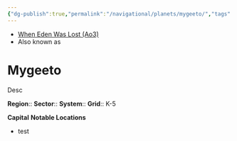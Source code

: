 ```yaml
---
{"dg-publish":true,"permalink":"/navigational/planets/mygeeto/","tags":["map","starkiller","planet","unfinished"]}
---
```


- [When Eden Was Lost (Ao3)](https://archiveofourown.org/works/19334440/chapters/45992584)
- Also known as 
# Mygeeto
Desc

**Region**::
**Sector**::
**System**::
**Grid**::  K-5

**Capital**
**Notable Locations**
- test
